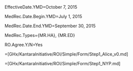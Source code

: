 EffectiveDate.YMD=October 7, 2015

MedRec.Date.Begin.YMD=July 1, 2015

MedRec.Date.End.YMD=September 30, 2015

MedRec.Types={MR.HA}, {MR.ED}

RO.Agree.Y/N=Yes

=[GHx/KantaraInitiative/ROI/Simple/Form/Step1_Alice_v0.md]

=[GHx/KantaraInitiative/ROI/Simple/Form/Step1_NYP.md]